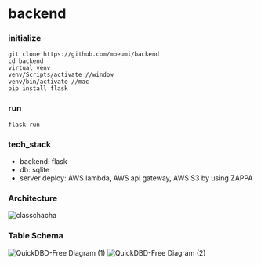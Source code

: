 # backend

### initialize
    git clone https://github.com/moeumi/backend
    cd backend
    virtual venv
    venv/Scripts/activate //window
    venv/bin/activate //mac
    pip install flask


### run
    flask run

### tech_stack
- backend: flask
- db: sqlite
- server deploy: AWS lambda, AWS api gateway, AWS S3 by using ZAPPA

### Architecture
![classchacha](https://user-images.githubusercontent.com/87148580/185081477-eb9cf92f-efe0-494c-9140-f4703ac31d1e.png)

### Table Schema
![QuickDBD-Free Diagram (1)](https://user-images.githubusercontent.com/87148580/185030741-dfffbce7-4b71-45f7-adc2-2303f42b2e38.png)
![QuickDBD-Free Diagram (2)](https://user-images.githubusercontent.com/87148580/185030826-930d2d08-e613-4ddd-a922-bac0730612a7.png)
